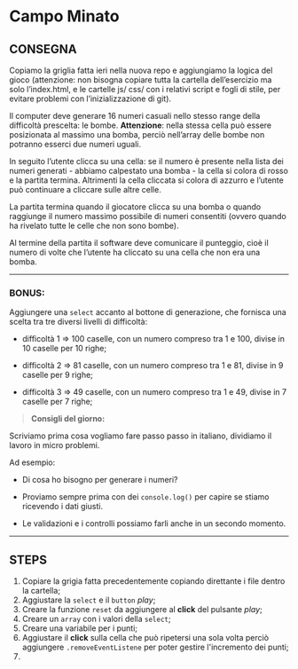 Campo Minato
===

## CONSEGNA

Copiamo la griglia fatta ieri nella nuova repo e aggiungiamo la logica del gioco (attenzione: non bisogna copiare tutta la cartella dell’esercizio ma solo l’index.html, e le cartelle js/ css/ con i relativi script e fogli di stile, per evitare problemi con l’inizializzazione di git).

Il computer deve generare 16 numeri casuali nello stesso range della difficoltà prescelta: le bombe. **Attenzione**: nella stessa cella può essere posizionata al massimo una bomba, perciò nell’array delle bombe non potranno esserci due numeri uguali.

In seguito l’utente clicca su una cella: se il numero è presente nella lista dei numeri generati - abbiamo calpestato una bomba - la cella si colora di rosso e la partita termina. Altrimenti la cella cliccata si colora di azzurro e l’utente può continuare a cliccare sulle altre celle.

La partita termina quando il giocatore clicca su una bomba o quando raggiunge il numero massimo possibile di numeri consentiti (ovvero quando ha rivelato tutte le celle che non sono bombe).

Al termine della partita il software deve comunicare il punteggio, cioè il numero di volte che l’utente ha cliccato su una cella che non era una bomba.

---

### **BONUS:**

Aggiungere una `select` accanto al bottone di generazione, che fornisca una scelta tra tre diversi livelli di difficoltà:

- difficoltà 1 ⇒ 100 caselle, con un numero compreso tra 1 e 100, divise in 10 caselle per 10 righe;

- difficoltà 2 ⇒ 81 caselle, con un numero compreso tra 1 e 81, divise in 9 caselle per 9 righe;

- difficoltà 3 ⇒ 49 caselle, con un numero compreso tra 1 e 49, divise in 7 caselle per 7 righe;

>**Consigli del giorno:** 

Scriviamo prima cosa vogliamo fare passo passo in italiano, dividiamo il lavoro in micro problemi.

Ad esempio:

- Di cosa ho bisogno per generare i numeri?

- Proviamo sempre prima con dei `console.log()` per capire se stiamo ricevendo i dati giusti.

- Le validazioni e i controlli possiamo farli anche in un secondo momento.

---

## STEPS

1. Copiare la grigia fatta precedentemente copiando direttante i file dentro la cartella;
2. Aggiustare la `select` e il `button` *play*;
3. Creare la funzione `reset` da aggiungere al **click** del pulsante _play_;
4. Creare un `array` con i valori della `select`;
5. Creare una variabile per i punti;
6. Aggiustare il **click** sulla cella che può ripetersi una sola volta perciò aggiungere `.removeEventListene` per poter gestire l'incremento dei punti;
7. 